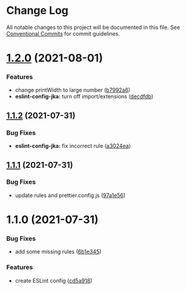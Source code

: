 # Change Log

All notable changes to this project will be documented in this file.
See [Conventional Commits](https://conventionalcommits.org) for commit guidelines.

# [1.2.0](https://github.com/jayakornk/eslint-config-jka/compare/v1.1.2...v1.2.0) (2021-08-01)


### Features

* change printWidth to large number ([b7992a6](https://github.com/jayakornk/eslint-config-jka/commit/b7992a6806572646f7de6547cecdf3419f98b35d))
* **eslint-config-jka:** turn off import/extensions ([decdfdb](https://github.com/jayakornk/eslint-config-jka/commit/decdfdbaa14dc9dd9649e7cc90af702fc97ba208))





## [1.1.2](https://github.com/jayakornk/eslint-config-jka/compare/v1.1.1...v1.1.2) (2021-07-31)


### Bug Fixes

* **eslint-config-jka:** fix incorrect rule ([a3024ea](https://github.com/jayakornk/eslint-config-jka/commit/a3024ea7cf369768a48c8c6fa40d05db854dd68e))





## [1.1.1](https://github.com/jayakornk/eslint-config-jka/compare/v1.1.0...v1.1.1) (2021-07-31)


### Bug Fixes

* update rules and prettier.config.js ([97a1e56](https://github.com/jayakornk/eslint-config-jka/commit/97a1e56b1cdd1c81c5288cc3e5fca4ca015d7c65))





# 1.1.0 (2021-07-31)


### Bug Fixes

* add some missing rules ([6b1e345](https://github.com/jayakornk/eslint-config-jka/commit/6b1e3452b8dbef246be0180e234e2896e8e1f48e))


### Features

* create ESLint config ([cd5a918](https://github.com/jayakornk/eslint-config-jka/commit/cd5a9184e8204728d6fd82f66f1dd2159aa0fc6e))
